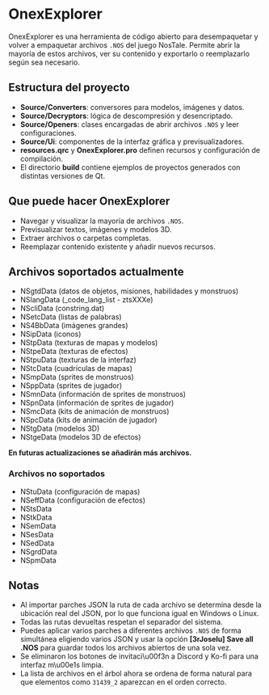 # OnexExplorer

OnexExplorer es una herramienta de código abierto para desempaquetar y volver a empaquetar archivos `.NOS` del juego NosTale. Permite abrir la mayoría de estos archivos, ver su contenido y exportarlo o reemplazarlo según sea necesario.

## Estructura del proyecto

- **Source/Converters**: conversores para modelos, imágenes y datos.
- **Source/Decryptors**: lógica de descompresión y desencriptado.
- **Source/Openers**: clases encargadas de abrir archivos `.NOS` y leer configuraciones.
- **Source/Ui**: componentes de la interfaz gráfica y previsualizadores.
- **resources.qrc** y **OnexExplorer.pro** definen recursos y configuración de compilación.
- El directorio **build** contiene ejemplos de proyectos generados con distintas versiones de Qt.

## Que puede hacer OnexExplorer

- Navegar y visualizar la mayoría de archivos `.NOS`.
- Previsualizar textos, imágenes y modelos 3D.
- Extraer archivos o carpetas completas.
- Reemplazar contenido existente y añadir nuevos recursos.

## Archivos soportados actualmente

- NSgtdData (datos de objetos, misiones, habilidades y monstruos)
- NSlangData (_code_lang_list - ztsXXXe)
- NScliData (constring.dat)
- NSetcData (listas de palabras)
- NS4BbData (imágenes grandes)
- NSipData (iconos)
- NStpData (texturas de mapas y modelos)
- NStpeData (texturas de efectos)
- NStpuData (texturas de la interfaz)
- NStcData (cuadrículas de mapas)
- NSmpData (sprites de monstruos)
- NSppData (sprites de jugador)
- NSmnData (información de sprites de monstruos)
- NSpnData (información de sprites de jugador)
- NSmcData (kits de animación de monstruos)
- NSpcData (kits de animación de jugador)
- NStgData (modelos 3D)
- NStgeData (modelos 3D de efectos)

**En futuras actualizaciones se añadirán más archivos.**

### Archivos no soportados

- NStuData (configuración de mapas)
- NSeffData (configuración de efectos)
- NStsData
- NStkData
- NSemData
- NSesData
- NSedData
- NSgrdData
- NSpmData

## Notas

- Al importar parches JSON la ruta de cada archivo se determina desde la ubicación real del JSON, por lo que funciona igual en Windows o Linux.
- Todas las rutas devueltas respetan el separador del sistema.
- Puedes aplicar varios parches a diferentes archivos `.NOS` de forma simultánea eligiendo varios JSON y usar la opción **[3rJoselu] Save all .NOS** para guardar todos los archivos abiertos de una sola vez.
- Se eliminaron los botones de invitaci\u00f3n a Discord y Ko-fi para una interfaz m\u00e1s limpia.
- La lista de archivos en el árbol ahora se ordena de forma natural para que elementos como `31439_2` aparezcan en el orden correcto.
